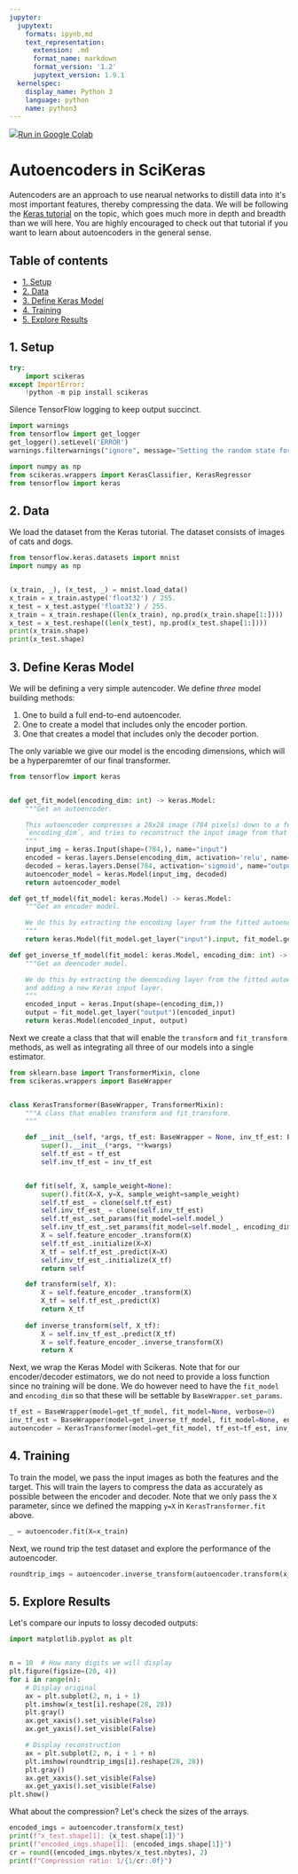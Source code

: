 ```yaml
---
jupyter:
  jupytext:
    formats: ipynb,md
    text_representation:
      extension: .md
      format_name: markdown
      format_version: '1.2'
      jupytext_version: 1.9.1
  kernelspec:
    display_name: Python 3
    language: python
    name: python3
---
```


<!-- #raw -->
<a href="https://colab.research.google.com/github/adriangb/scikeras/blob/docs-deploy/refs/heads/master/notebooks/AutoEncoders.ipynb"><img src="https://www.tensorflow.org/images/colab_logo_32px.png">Run in Google Colab</a>
<!-- #endraw -->

# Autoencoders in SciKeras

Autencoders are an approach to use nearual networks to distill data into it's most important features, thereby compressing the data. We will be following the [Keras tutorial](https://blog.keras.io/building-autoencoders-in-keras.html) on the topic, which goes much more in depth and breadth than we will here. You are highly encouraged to check out that tutorial if you want to learn about autoencoders in the general sense.

## Table of contents

* [1. Setup](#1.-Setup)
* [2. Data](#2.-Data)
* [3. Define Keras Model](#3.-Define-Keras-Model)
* [4. Training](#4.-Training)
* [5. Explore Results](#5.-Explore-Results)

## 1. Setup

```python
try:
    import scikeras
except ImportError:
    !python -m pip install scikeras
```

Silence TensorFlow logging to keep output succinct.

```python
import warnings
from tensorflow import get_logger
get_logger().setLevel('ERROR')
warnings.filterwarnings("ignore", message="Setting the random state for TF")
```

```python
import numpy as np
from scikeras.wrappers import KerasClassifier, KerasRegressor
from tensorflow import keras
```

## 2. Data

We load the dataset from the Keras tutorial. The dataset consists of images of cats and dogs.

```python
from tensorflow.keras.datasets import mnist
import numpy as np


(x_train, _), (x_test, _) = mnist.load_data()
x_train = x_train.astype('float32') / 255.
x_test = x_test.astype('float32') / 255.
x_train = x_train.reshape((len(x_train), np.prod(x_train.shape[1:])))
x_test = x_test.reshape((len(x_test), np.prod(x_test.shape[1:])))
print(x_train.shape)
print(x_test.shape)
```

## 3. Define Keras Model

We will be defining a very simple autencoder. We define _three_ model building methods:

1. One to build a full end-to-end autoencoder.
2. One to create a model that includes only the encoder portion.
3. One that creates a model that includes only the decoder portion.

The only variable we give our model is the encoding dimensions, which will be a hyperparemter of our final transformer.

```python
from tensorflow import keras


def get_fit_model(encoding_dim: int) -> keras.Model:
    """Get an autoencoder.

    This autoencoder compresses a 28x28 image (784 pixels) down to a feature of length
    `encoding_dim`, and tries to reconstruct the input image from that vector.
    """
    input_img = keras.Input(shape=(784,), name="input")
    encoded = keras.layers.Dense(encoding_dim, activation='relu', name="encoded")(input_img)
    decoded = keras.layers.Dense(784, activation='sigmoid', name="output")(encoded)
    autoencoder_model = keras.Model(input_img, decoded)
    return autoencoder_model

def get_tf_model(fit_model: keras.Model) -> keras.Model:
    """Get an encoder model.

    We do this by extracting the encoding layer from the fitted autoencoder model.
    """
    return keras.Model(fit_model.get_layer("input").input, fit_model.get_layer("encoded").output)

def get_inverse_tf_model(fit_model: keras.Model, encoding_dim: int) -> keras.Model:
    """Get an deencoder model.

    We do this by extracting the deencoding layer from the fitted autoencoder model
    and adding a new Keras input layer.
    """
    encoded_input = keras.Input(shape=(encoding_dim,))
    output = fit_model.get_layer("output")(encoded_input)
    return keras.Model(encoded_input, output)
```

Next we create a class that that will enable the `transform` and `fit_transform` methods, as well as integrating all three of our models into a single estimator.

```python
from sklearn.base import TransformerMixin, clone
from scikeras.wrappers import BaseWrapper


class KerasTransformer(BaseWrapper, TransformerMixin):
    """A class that enables transform and fit_transform.
    """

    def __init__(self, *args, tf_est: BaseWrapper = None, inv_tf_est: BaseWrapper = None, **kwargs) -> None:
        super().__init__(*args, **kwargs)
        self.tf_est = tf_est
        self.inv_tf_est = inv_tf_est


    def fit(self, X, sample_weight=None):
        super().fit(X=X, y=X, sample_weight=sample_weight)
        self.tf_est_ = clone(self.tf_est)
        self.inv_tf_est_ = clone(self.inv_tf_est)
        self.tf_est_.set_params(fit_model=self.model_)
        self.inv_tf_est_.set_params(fit_model=self.model_, encoding_dim=self.encoding_dim)
        X = self.feature_encoder_.transform(X)
        self.tf_est_.initialize(X=X)
        X_tf = self.tf_est_.predict(X=X)
        self.inv_tf_est_.initialize(X_tf)
        return self

    def transform(self, X):
        X = self.feature_encoder_.transform(X)
        X_tf = self.tf_est_.predict(X)
        return X_tf
    
    def inverse_transform(self, X_tf):
        X = self.inv_tf_est_.predict(X_tf)
        X = self.feature_encoder_.inverse_transform(X)
        return X
```

Next, we wrap the Keras Model with Scikeras. Note that for our encoder/decoder estimators, we do not need to provide a loss function since no training will be done. We do however need to have the `fit_model` and `encoding_dim` so that these will be settable by `BaseWrapper.set_params`.

```python
tf_est = BaseWrapper(model=get_tf_model, fit_model=None, verbose=0)
inv_tf_est = BaseWrapper(model=get_inverse_tf_model, fit_model=None, encoding_dim=None, verbose=0)
autoencoder = KerasTransformer(model=get_fit_model, tf_est=tf_est, inv_tf_est=inv_tf_est, loss="binary_crossentropy", encoding_dim=32, epochs=5)
```

## 4. Training

To train the model, we pass the input images as both the features and the target. This will train the layers to compress the data as accurately as possible between the encoder and decoder. Note that we only pass the `X` parameter, since we defined the mapping `y=X` in `KerasTransformer.fit` above.

```python
_ = autoencoder.fit(X=x_train)
```

Next, we round trip the test dataset and explore the performance of the autoencoder.

```python
roundtrip_imgs = autoencoder.inverse_transform(autoencoder.transform(x_test))
```

## 5. Explore Results

Let's compare our inputs to lossy decoded outputs:

```python
import matplotlib.pyplot as plt


n = 10  # How many digits we will display
plt.figure(figsize=(20, 4))
for i in range(n):
    # Display original
    ax = plt.subplot(2, n, i + 1)
    plt.imshow(x_test[i].reshape(28, 28))
    plt.gray()
    ax.get_xaxis().set_visible(False)
    ax.get_yaxis().set_visible(False)

    # Display reconstruction
    ax = plt.subplot(2, n, i + 1 + n)
    plt.imshow(roundtrip_imgs[i].reshape(28, 28))
    plt.gray()
    ax.get_xaxis().set_visible(False)
    ax.get_yaxis().set_visible(False)
plt.show()
```

What about the compression? Let's check the sizes of the arrays.

```python
encoded_imgs = autoencoder.transform(x_test)
print(f"x_test.shape[1]: {x_test.shape[1]}")
print(f"encoded_imgs.shape[1]: {encoded_imgs.shape[1]}")
cr = round((encoded_imgs.nbytes/x_test.nbytes), 2)
print(f"Compression ratio: 1/{1/cr:.0f}")
```
